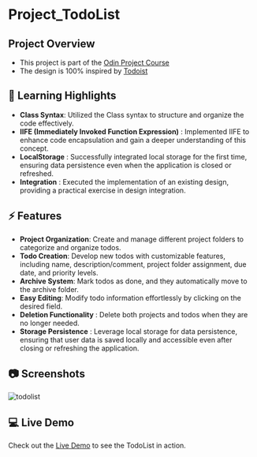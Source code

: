 # Project_TodoList

## Project Overview
- This project is part of the [Odin Project Course](https://www.theodinproject.com/lessons/node-path-javascript-todo-list)
- The design is 100% inspired by [Todoist](https://todoist.com/)

## 🚀 Learning Highlights
- **Class Syntax**: Utilized the Class syntax to structure and organize the code effectively.
- **IIFE (Immediately Invoked Function Expression)** : Implemented IIFE to enhance code encapsulation and gain a deeper understanding of this concept.
- **LocalStorage** : Successfully integrated local storage for the first time, ensuring data persistence even when the application is closed or refreshed.
- **Integration** : Executed the implementation of an existing design, providing a practical exercise in design integration.

## ⚡️ Features
- **Project Organization**: Create and manage different project folders to categorize and organize todos.
- **Todo Creation**: Develop new todos with customizable features, including name, description/comment, project folder assignment, due date, and priority levels.
- **Archive System**: Mark todos as done, and they automatically move to the archive folder.
- **Easy Editing**: Modify todo information effortlessly by clicking on the desired field.
- **Deletion Functionality** : Delete both projects and todos when they are no longer needed.
- **Storage Persistence** : Leverage local storage for data persistence, ensuring that user data is saved locally and accessible even after closing or refreshing the application.
  
## 📷 Screenshots
![todolist](https://github.com/Fonkeyy/Project_Battleship/assets/113917387/9ef51f15-9880-4b7b-9d22-fb6c911ce689)

## 💻 Live Demo
Check out the [Live Demo](https://rococo-mandazi-96e4e2.netlify.app) to see the TodoList in action.
